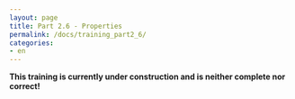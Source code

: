 ```yaml
---
layout: page
title: Part 2.6 - Properties
permalink: /docs/training_part2_6/
categories: 
- en
---
```


**This training is currently under construction and is neither complete nor correct!**